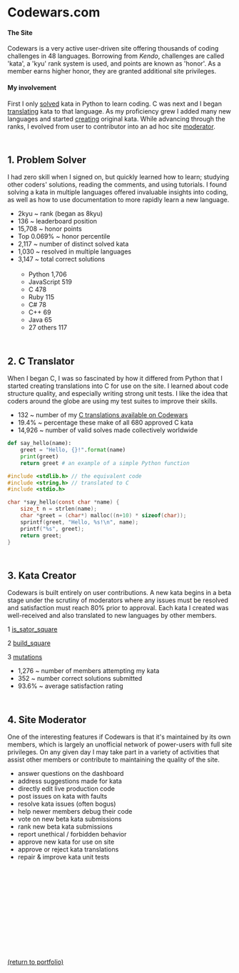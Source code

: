 # Codewars.com

#### The Site

<!-- <a href="https://codewars.com">Codewars</a> -->
Codewars is a very active user-driven site offering thousands of coding challenges in 48 languages. Borrowing from _Kendo_, challenges are called 'kata', a 'kyu' rank system is used, and points are known as 'honor'. As a member earns higher honor, they are granted additional site privileges.

#### My involvement

First I only <a href="https://rowcased.github.io/codewars.html#solver">solved</a> kata in Python to learn coding. C was next and I began <a href="https://rowcased.github.io/codewars.html#translator">translating</a> kata to that language. As my proficiency grew I added many new languages and started <a href="https://rowcased.github.io/codewars.html#creator">creating</a> original kata. While advancing through the ranks, I evolved from user to contributor into an ad hoc site <a href="https://rowcased.github.io/codewars.html#moderator">moderator</a>.

<h2 id="solver"><br>1. Problem Solver</h2>

I had zero skill when I signed on, but quickly learned how to learn; studying other coders' solutions, reading the comments, and using tutorials. I found solving a kata in multiple languages offered invaluable insights into coding, as well as how to use documentation to more rapidly learn a new language.

* 2kyu ~ rank (began as 8kyu)
* 136 ~ leaderboard position 
* 15,708 ~ honor points 
* Top 0.069% ~ honor percentile
* 2,117 ~ number of distinct solved kata
* 1,030 ~ resolved in multiple languages
* 3,147 ~ total correct solutions<br><br>
  * <h style="white-space: pre;">Python      1,706</h>
  * <h style="white-space: pre;">JavaScript    519</h>
  * <h style="white-space: pre;">C                   478</h>
  * <h style="white-space: pre;">Ruby             115</h>
  * <h style="white-space: pre;">C#                   78</h>
  * <h style="white-space: pre;">C++                  69</h>
  * <h style="white-space: pre;">Java                 65</h>
  * <h style="white-space: pre;">27 others     117</h>
  
<h2 id="translator"><br>2. C Translator</h2>

When I began C, I was so fascinated by how it differed from Python that I started creating translations into C for use on the site. I learned about code structure quality, and especially writing strong unit tests. I like the idea that coders around the globe are using my test suites to improve their skills.

* 132 ~ number of my [C translations available on Codewars](/C_translations)
* 19.4% ~ percentage these make of all 680 approved C kata
* 14,926 ~ number of valid solves made collectively worldwide

```python
def say_hello(name):
    greet = "Hello, {}!".format(name)
    print(greet)
    return greet # an example of a simple Python function
```
```c
#include <stdlib.h> // the equivalent code
#include <string.h> // translated to C
#include <stdio.h>

char *say_hello(const char *name) {
    size_t n = strlen(name);
    char *greet = (char*) malloc((n+10) * sizeof(char));
    sprintf(greet, "Hello, %s!\n", name);
    printf("%s", greet);
    return greet;
}
```

<h2 id="creator"><br>3. Kata Creator</h2>

Codewars is built entirely on user contributions. A new kata begins in a beta stage under the scrutiny of moderators where any issues must be resolved and satisfaction must reach 80% prior to approval. Each kata I created was well-received and also translated to new languages by other members.

1 [is_sator_square](https://rowcased.github.io/is_sator_square)<br>
<!-- &nbsp;&nbsp;&nbsp;&nbsp;&nbsp;&nbsp;The first kata was based on a stone tablet found at Pompeii, known as a "sator square". It is an form of two dimentional palindrome admitting four symmetries. The coder of this kata must study the pattern of characters on the square and determine whether it conforms to the regulations of a sator square. -->

2 [build_square](https://rowcased.github.io/build_square)<br>
<!-- &nbsp;&nbsp;&nbsp;&nbsp;&nbsp;&nbsp;This one was based on my experience playing with toy blocks with my daughter and as a kid myself. I simply created a challenge for the coder to determine if a square could be built out of the available different-sized blocks. -->

3 [mutations](https://rowcased.github.io/mutations)<br>
<!-- &nbsp;&nbsp;&nbsp;&nbsp;&nbsp;&nbsp;This kata was inspired by playing word games on road trips. This game involves altering a word by changing one letter. The coder is tasked with running a game between two fictional players who are trying to think up new words, such that the program determines the winner of the game. -->

* 1,276 ~ number of members attempting my kata
* 352 ~ number correct solutions submitted
* 93.6% ~ average satisfaction rating

<h2 id="moderator"><br>4. Site Moderator</h2>

One of the interesting features if Codewars is that it's maintained by its own members, which is largely an unofficial network of power-users with full site privileges. On any given day I may take part in a variety of activities that assist other members or contribute to maintaining the quality of the site.

* answer questions on the dashboard
* address suggestions made for kata
* directly edit live production code
* post issues on kata with faults
* resolve kata issues (often bogus)
* help newer members debug their code
* vote on new beta kata submissions 
* rank new beta kata submissions
* report unethical / forbidden behavior
* approve new kata for use on site
* approve or reject kata translations
* repair & improve kata unit tests
<br><br><br><br><br><br><br><br><br><br><br><br><br>

<a href="https://rowcased.github.io/">(return to portfolio)</a>

<!-- For more details see [GitHub Flavored Markdown](https://guides.github.com/features/mastering-markdown/). -->

